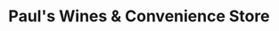 ---
title: "Paul's Wines & Convenience Store"
url: /birmingham/pauls-wines-and-convenience-store/
shop: convenience
---